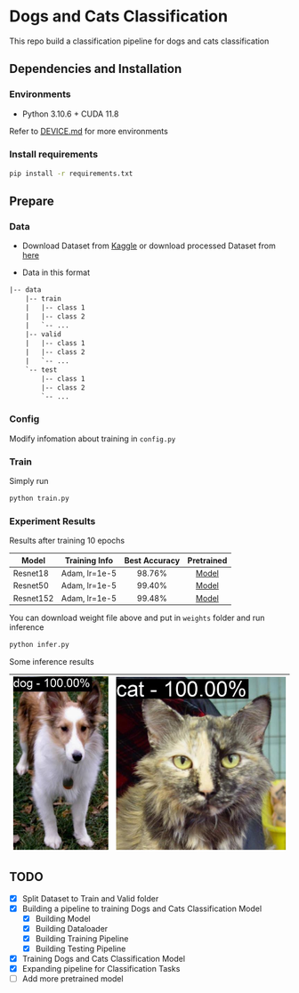 # Dogs and Cats Classification

This repo build a classification pipeline for dogs and cats classification

## Dependencies and Installation

### Environments

- Python 3.10.6 + CUDA 11.8

Refer to [DEVICE.md](./DEVICE.md) for more environments

### Install requirements

``` bash
pip install -r requirements.txt
```

## Prepare

### Data

- Download Dataset from [Kaggle](https://www.kaggle.com/c/dogs-vs-cats) or download processed Dataset from [here](https://drive.google.com/file/d/1hI2s-U7PwlQUFc8eHtBtl1_TCLtDliId/view?usp=share_link)

- Data in this format

``` files
|-- data
    |-- train
    |   |-- class 1
    |   |-- class 2
    |   `-- ...
    |-- valid
    |   |-- class 1
    |   |-- class 2
    |   `-- ...
    `-- test
        |-- class 1
        |-- class 2
        `-- ...
```

### Config

Modify infomation about training in `config.py`

### Train

Simply run 

``` bash
python train.py
```

### Experiment Results

Results after training 10 epochs

| Model       | Training Info | Best Accuracy | Pretrained              |
| ----------- |:-------------:| :-----------: | :---------------------: |
| Resnet18    | Adam, lr=1e-5 | 98.76%        | [Model](bit.ly/3UDT6jc) |
| Resnet50    | Adam, lr=1e-5 | 99.40%        | [Model](bit.ly/3PbUA39) |
| Resnet152   | Adam, lr=1e-5 | 99.48%        | [Model](bit.ly/3iHdoev) |

You can download weight file above and put in `weights` folder and run inference

``` bash
python infer.py
```

Some inference results

| ![Dog](asset/dog.jpg "Dog Image") | ![Cat](asset/cat.jpg "Cat Image") |
| --------------------------------- | --------------------------------- |



## TODO

- [x] Split Dataset to Train and Valid folder
- [x] Building a pipeline to training Dogs and Cats Classification Model
    - [x] Building Model
    - [x] Building Dataloader
    - [x] Building Training Pipeline
    - [x] Building Testing Pipeline
- [x] Training Dogs and Cats Classification Model
- [x] Expanding pipeline for Classification Tasks
- [ ] Add more pretrained model
